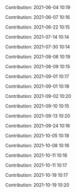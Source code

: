 Contribution: 2021-06-04 10:19

Contribution: 2021-06-07 10:16

Contribution: 2021-06-22 10:15

Contribution: 2021-07-14 10:14

Contribution: 2021-07-30 10:14

Contribution: 2021-08-06 10:19

Contribution: 2021-08-09 10:15

Contribution: 2021-09-01 10:17

Contribution: 2021-09-01 10:18

Contribution: 2021-09-02 10:20

Contribution: 2021-09-10 10:15

Contribution: 2021-09-13 10:20

Contribution: 2021-09-24 10:16

Contribution: 2021-10-05 10:18

Contribution: 2021-10-08 10:16

Contribution: 2021-10-11 10:16

Contribution: 2021-10-11 10:17

Contribution: 2021-10-19 10:17

Contribution: 2021-10-19 10:20

